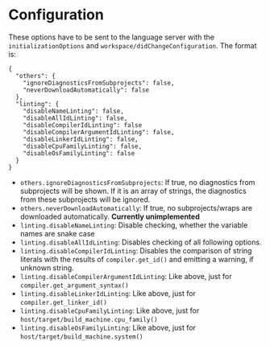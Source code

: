 # Configuration
These options have to be sent to the language server with the `initializationOptions` and `workspace/didChangeConfiguration`.
The format is:
```
{
  "others": {
    "ignoreDiagnosticsFromSubprojects": false,
    "neverDownloadAutomatically": false
  },
  "linting": {
    "disableNameLinting": false,
    "disableAllIdLinting": false,
    "disableCompilerIdLinting": false
    "disableCompilerArgumentIdLinting": false,
    "disableLinkerIdLinting": false,
    "disableCpuFamilyLinting": false,
    "disableOsFamilyLinting": false
  }
}
```
- `others.ignoreDiagnosticsFromSubprojects`: If true, no diagnostics from subprojects will be shown. If it is an array of strings, the diagnostics from these subprojects will be ignored.
- `others.neverDownloadAutomatically`: If true, no subprojects/wraps are downloaded automatically. **Currently unimplemented**
- `linting.disableNameLinting`: Disable checking, whether the variable names are snake case
- `linting.disableAllIdLinting`: Disables checking of all following options.
- `linting.disableCompilerIdLinting`: Disables the comparison of string literals with the results of `compiler.get_id()` and emitting a warning, if unknown string.
- `linting.disableCompilerArgumentIdLinting`: Like above, just for `compiler.get_argument_syntax()`
- `linting.disableLinkerIdLinting`: Like above, just for `compiler.get_linker_id()`
- `linting.disableCpuFamilyLinting`: Like above, just for `host/target/build_machine.cpu_family()`
- `linting.disableOsFamilyLinting`: Like above, just for `host/target/build_machine.system()`
